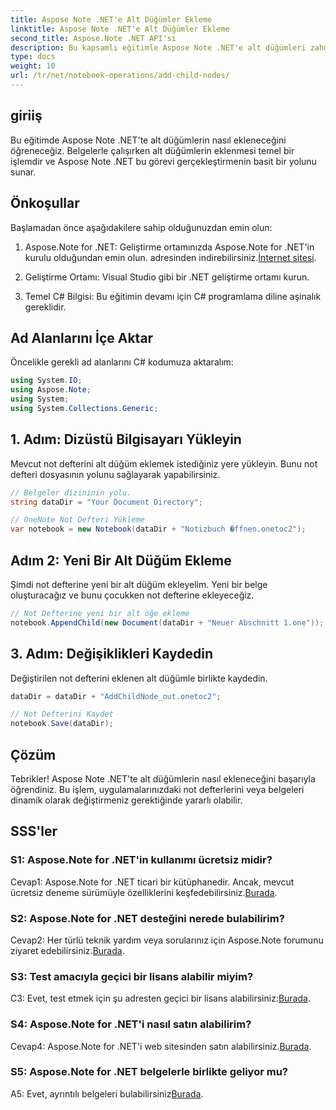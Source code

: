 ```yaml
---
title: Aspose Note .NET'e Alt Düğümler Ekleme
linktitle: Aspose Note .NET'e Alt Düğümler Ekleme
second_title: Aspose.Note .NET API'si
description: Bu kapsamlı eğitimle Aspose Note .NET'e alt düğümleri zahmetsizce nasıl ekleyeceğinizi öğrenin. Belge işleme becerilerinizi şimdi geliştirin.
type: docs
weight: 10
url: /tr/net/notebook-operations/add-child-nodes/
---
```

## giriiş

Bu eğitimde Aspose Note .NET'te alt düğümlerin nasıl ekleneceğini öğreneceğiz. Belgelerle çalışırken alt düğümlerin eklenmesi temel bir işlemdir ve Aspose Note .NET bu görevi gerçekleştirmenin basit bir yolunu sunar.

## Önkoşullar

Başlamadan önce aşağıdakilere sahip olduğunuzdan emin olun:

1.  Aspose.Note for .NET: Geliştirme ortamınızda Aspose.Note for .NET'in kurulu olduğundan emin olun. adresinden indirebilirsiniz.[İnternet sitesi](https://releases.aspose.com/note/net/).

2. Geliştirme Ortamı: Visual Studio gibi bir .NET geliştirme ortamı kurun.

3. Temel C# Bilgisi: Bu eğitimin devamı için C# programlama diline aşinalık gereklidir.

## Ad Alanlarını İçe Aktar

Öncelikle gerekli ad alanlarını C# kodumuza aktaralım:

```csharp
using System.IO;
using Aspose.Note;
using System;
using System.Collections.Generic;
```

## 1. Adım: Dizüstü Bilgisayarı Yükleyin

Mevcut not defterini alt düğüm eklemek istediğiniz yere yükleyin. Bunu not defteri dosyasının yolunu sağlayarak yapabilirsiniz.

```csharp
// Belgeler dizininin yolu.
string dataDir = "Your Document Directory";

// OneNote Not Defteri Yükleme
var notebook = new Notebook(dataDir + "Notizbuch �ffnen.onetoc2");
```

## Adım 2: Yeni Bir Alt Düğüm Ekleme

Şimdi not defterine yeni bir alt düğüm ekleyelim. Yeni bir belge oluşturacağız ve bunu çocukken not defterine ekleyeceğiz.

```csharp
// Not Defterine yeni bir alt öğe ekleme
notebook.AppendChild(new Document(dataDir + "Neuer Abschnitt 1.one"));
```

## 3. Adım: Değişiklikleri Kaydedin

Değiştirilen not defterini eklenen alt düğümle birlikte kaydedin.

```csharp
dataDir = dataDir + "AddChildNode_out.onetoc2";

// Not Defterini Kaydet
notebook.Save(dataDir);
```

## Çözüm

Tebrikler! Aspose Note .NET'te alt düğümlerin nasıl ekleneceğini başarıyla öğrendiniz. Bu işlem, uygulamalarınızdaki not defterlerini veya belgeleri dinamik olarak değiştirmeniz gerektiğinde yararlı olabilir.

## SSS'ler

### S1: Aspose.Note for .NET'in kullanımı ücretsiz midir?

 Cevap1: Aspose.Note for .NET ticari bir kütüphanedir. Ancak, mevcut ücretsiz deneme sürümüyle özelliklerini keşfedebilirsiniz.[Burada](https://releases.aspose.com/).

### S2: Aspose.Note for .NET desteğini nerede bulabilirim?

 Cevap2: Her türlü teknik yardım veya sorularınız için Aspose.Note forumunu ziyaret edebilirsiniz.[Burada](https://forum.aspose.com/c/note/28).

### S3: Test amacıyla geçici bir lisans alabilir miyim?

 C3: Evet, test etmek için şu adresten geçici bir lisans alabilirsiniz:[Burada](https://purchase.aspose.com/temporary-license/).

### S4: Aspose.Note for .NET'i nasıl satın alabilirim?

 Cevap4: Aspose.Note for .NET'i web sitesinden satın alabilirsiniz.[Burada](https://purchase.aspose.com/buy).

### S5: Aspose.Note for .NET belgelerle birlikte geliyor mu?

 A5: Evet, ayrıntılı belgeleri bulabilirsiniz[Burada](https://reference.aspose.com/note/net/).